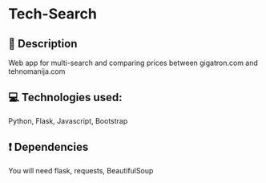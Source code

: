 # Tech-Search


## :page_facing_up: Description 
Web app for multi-search and comparing prices between gigatron.com and tehnomanija.com

## :computer: Technologies used:
Python, Flask, Javascript, Bootstrap

## :exclamation: Dependencies
You will need flask, requests, BeautifulSoup
